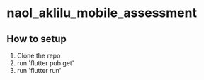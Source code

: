 # naol_aklilu_mobile_assessment

## How to setup
1. Clone the repo
2. run 'flutter pub get'
3. run 'flutter run'
